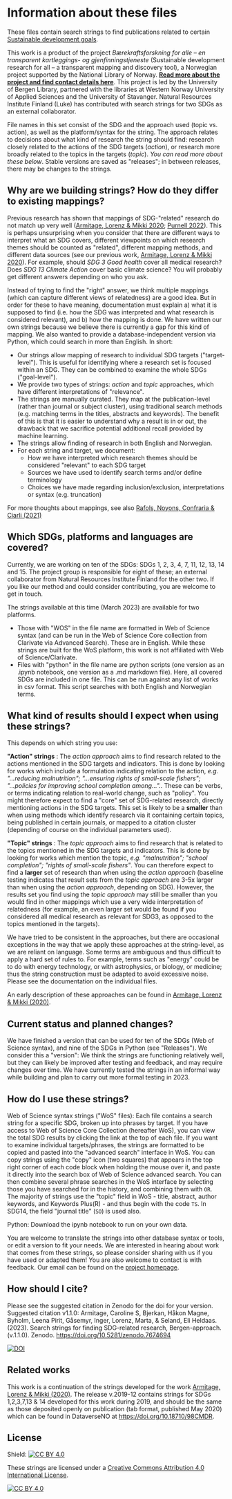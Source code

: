 # Information about these files

These files contain search strings to find publications related to certain [Sustainable development goals](https://sdgs.un.org/goals). 

This work is a product of the project *Bærekraftsforskning for alle – en transparent kartleggings- og gjenfinningstjeneste* (Sustainable development research for all – a transparent mapping and discovery tool), a Norwegian project supported by the National Library of Norway. **[Read more about the project and find contact details here](https://www.uib.no/en/ub/148804/sustainable-development-research-all-%E2%80%93-transparent-mapping-and-discovery-tool)**. This project is led by the University of Bergen Library, partnered with the libraries at Western Norway University of Applied Sciences and the University of Stavanger. Natural Resources Institute Finland (Luke) has contributed with search strings for two SDGs as an external collaborator.

File names in this set consist of the SDG and the approach used (topic vs. action), as well as the platform/syntax for the string. The approach relates to decisions about what kind of research the string should find: research closely related to the actions of the SDG targets (*action*), or research more broadly related to the topics in the targets (*topic*). *You can read more about these below*. Stable versions are saved as "releases"; in between releases, there may be changes to the strings.

## Why are we building strings? How do they differ to existing mappings?

Previous research has shown that mappings of SDG-"related" research do not match up very well ([Armitage, Lorenz & Mikki 2020](https://doi.org/10.1162/qss_a_00071); [Purnell 2022](https://doi.org/10.1162/qss_a_00215)). This is perhaps unsurprising when you consider that there are different ways to interpret what an SDG covers, different viewpoints on which research themes should be counted as "related", different mapping methods, and different data sources (see our previous work, [Armitage, Lorenz & Mikki 2020](https://doi.org/10.1162/qss_a_00071)). For example, should *SDG 3 Good health* cover all medical research? Does *SDG 13 Climate Action* cover basic climate science? You will probably get different answers depending on who you ask.

Instead of trying to find the "right" answer, we think multiple mappings (which can capture different views of relatedness) are a good idea. But in order for these to have meaning, documentation must explain a) what it is supposed to find (i.e. how the SDG was interpreted and what research is considered relevant), and b) how the mapping is done. We have written our own strings because we believe there is currently a gap for this kind of mapping. We also wanted to provide a database-independent version via Python, which could search in more than English. In short:

- Our strings allow mapping of research to individual SDG targets ("target-level"). This is useful for identifying where a research set is focused within an SDG. They can be combined to examine the whole SDGs ("goal-level").
- We provide two types of strings: *action* and *topic* approaches, which have different interpretations of "relevance".
- The strings are manually curated. They map at the publication-level (rather than journal or subject cluster), using traditional search methods (e.g. matching terms in the titles, abstracts and keywords). The benefit of this is that it is easier to understand why a result is in or out, the drawback that we sacrifice potential additional recall provided by machine learning.
- The strings allow finding of research in both English and Norwegian.
- For each string and target, we document:
  - How we have interpreted which research themes should be considered "relevant" to each SDG target
  - Sources we have used to identify search terms and/or define terminology
  - Choices we have made regarding inclusion/exclusion, interpretations or syntax (e.g. truncation)

For more thoughts about mappings, see also [Rafols, Noyons, Confraria & Ciarli (2021)](https://doi.org/10.31235/osf.io/yfqbd)

## Which SDGs, platforms and languages are covered? 

Currently, we are working on ten of the SDGs: SDGs 1, 2, 3, 4, 7, 11, 12, 13, 14 and 15. The project group is responsible for eight of these; an external collaborator from Natural Resources Institute Finland for the other two. If you like our method and could consider contributing, you are welcome to get in touch.

The strings available at this time (March 2023) are available for two platforms.
* Those with "WOS" in the file name are formatted in Web of Science syntax (and can be run in the Web of Science Core collection from Clarivate via Advanced Search). These are in English. While these strings are built for the WoS platform, this work is not affiliated with Web of Science/Clarivate.
* Files with "python" in the file name are python scripts (one version as an .ipynb notebook, one version as a .md markdown file). Here, all covered SDGs are included in one file. This can be run against any list of works in csv format. This script searches with both English and Norwegian terms.

## What kind of results should I expect when using these strings?

This depends on which string you use:

**"Action" strings** : The *action approach* aims to find research related to the actions mentioned in the SDG targets and indicators. 
This is done by looking for works which include a formulation indicating relation to the action, *e.g. "...reducing malnutrition"; "...ensuring rights of small-scale fishers"; "...policies for improving school completion among...".*. These can be verbs, or terms indicating relation to real-world change, such as "policy". 
You might therefore expect to find a "core" set of SDG-related research, directly mentioning actions in the SDG targets. This set is likely to be a **smaller** than when using methods which identify research via it containing certain topics, being published in certain journals, or mapped to a citation cluster (depending of course on the individual parameters used).  

**"Topic" strings** : The *topic approach* aims to find research that is related to the topics mentioned in the SDG targets and indicators. 
This is done by looking for works which mention the topic, *e.g. "malnutrition"; "school completion"; "rights of small-scale fishers"*.
You can therefore expect to find a **larger** set of research than when using the *action approach* (baseline testing indicates that result sets from the *topic approach* are 3-5x larger than when using the *action approach*, depending on SDG). However, the results set you find using the *topic approach* may still be smaller than you would find in other mappings which use a very wide interpretation of relatedness (for example, an even larger set would be found if you considered all medical research as relevant for SDG3, as opposed to the topics mentioned in the targets). 

We have tried to be consistent in the approaches, but there are occasional exceptions in the way that we apply these approaches at the string-level, as we are reliant on language. Some terms are ambiguous and thus difficult to apply a hard set of rules to. For example, terms such as "energy" could be to do with energy technology, or with astrophysics, or biology, or medicine; thus the string construction must be adapted to avoid excessive noise. Please see the documentation on the individual files. 

An early description of these approaches can be found in [Armitage, Lorenz & Mikki (2020)](https://doi.org/10.1162/qss_a_00071). 

## Current status and planned changes?
We have finished a version that can be used for ten of the SDGs (Web of Science syntax), and nine of the SDGs in Python (see "Releases"). We consider this a "version": We think the strings are functioning relatively well, but they can likely be improved after testing and feedback, and may require changes over time. We have currently tested the strings in an informal way while building and plan to carry out more formal testing in 2023. 

## How do I use these strings? 

Web of Science syntax strings ("WoS" files): Each file contains a search string for a specific SDG, broken up into phrases by target. If you have access to Web of Science Core Collection (hereafter WoS), you can view the total SDG results by clicking the link at the top of each file. If you want to examine individual targets/phrases, the strings are formatted to be copied and pasted into the "advanced search" interface in WoS. You can copy strings using the "copy" icon (two squares) that appears in the top right corner of each code block when holding the mouse over it, and paste it directly into the search box of Web of Science advanced search. You can then combine several phrase searches in the WoS interface by selecting those you have searched for in the history, and combining them with `OR`. The majority of strings use the "topic" field in WoS - title, abstract, author keywords, and Keywords Plus(R) - and thus begin with the code `TS`. In SDG14, the field "journal title" (`SO`) is used also. 

Python: Download the ipynb notebook to run on your own data.

You are welcome to translate the strings into other database syntax or tools, or edit a version to fit your needs. We are interested in hearing about work that comes from these strings, so please consider sharing with us if you have used or adapted them! You are also welcome to contact is with feedback. Our email can be found on the [project homepage](https://www.uib.no/en/ub/148804/sustainable-development-research-all-%E2%80%93-transparent-mapping-and-discovery-tool).

## How should I cite?

Please see the suggested citation in Zenodo for the doi for your version. Suggested citation v1.1.0: Armitage, Caroline S, Bjerkan, Håkon Magne, Byholm, Leena Pirit, Gåsemyr, Inger, Lorenz, Marta, & Seland, Eli Heldaas. (2023). Search strings for finding SDG-related research, Bergen-approach. (v.1.1.0). Zenodo. https://doi.org/10.5281/zenodo.7674694

[![DOI](https://zenodo.org/badge/DOI/10.5281/zenodo.7674694.svg)](https://doi.org/10.5281/zenodo.7674694)

## Related works

This work is a continuation of the strings developed for the work [Armitage, Lorenz & Mikki (2020)](https://doi.org/10.1162/qss_a_00071). The release v.2019-12 contains strings for SDGs 1,2,3,7,13 & 14 developed for this work during 2019, and should be the same as those deposited openly on publication (tab format, published May 2020) which can be found in DataverseNO at https://doi.org/10.18710/98CMDR.

## License

Shield: [![CC BY 4.0][cc-by-shield]][cc-by]

These strings are licensed under a
[Creative Commons Attribution 4.0 International License][cc-by].

[![CC BY 4.0][cc-by-image]][cc-by]

[cc-by]: http://creativecommons.org/licenses/by/4.0/
[cc-by-image]: https://i.creativecommons.org/l/by/4.0/88x31.png
[cc-by-shield]: https://img.shields.io/badge/License-CC%20BY%204.0-lightgrey.svg
